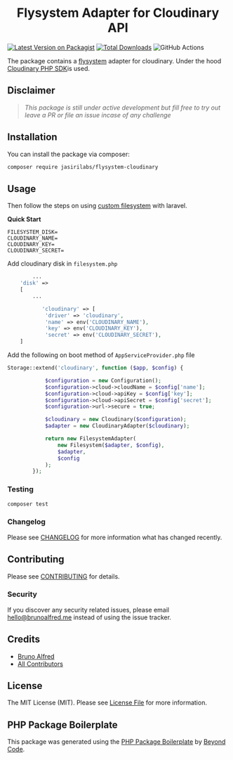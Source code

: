 <div align="center">
    <h1> Flysystem Adapter for Cloudinary API</h1>
</div>

[![Latest Version on Packagist](https://img.shields.io/packagist/v/jasirilabs/flysystem-cloudinary.svg?style=flat-square)](https://packagist.org/packages/jasirilabs/flysystem-cloudinary)
[![Total Downloads](https://img.shields.io/packagist/dt/jasirilabs/flysystem-cloudinary.svg?style=flat-square)](https://packagist.org/packages/jasirilabs/flysystem-cloudinary)
![GitHub Actions](https://github.com/jasirilabs/flysystem-cloudinary/actions/workflows/main.yml/badge.svg)

The package contains a [flysystem](https://flysystem.thephpleague.com/) adapter for cloudinary. Under the hood [Cloudinary PHP SDK](https://github.com/cloudinary/cloudinary_php)is used.

## Disclaimer
> _This package is still under active development but fill free to try out leave a PR or file an issue incase of any challenge_



## Installation

You can install the package via composer:

```bash
composer require jasirilabs/flysystem-cloudinary
```


## Usage

Then follow the steps on using [custom filesystem](https://laravel.com/docs/9.x/filesystem#custom-filesystems) with laravel.

**Quick Start**

```env
FILESYSTEM_DISK=
CLOUDINARY_NAME=
CLOUDINARY_KEY=
CLOUDINARY_SECRET=
```

Add cloudinary disk in `filesystem.php`

```php
		... 
	'disk' => 
	[
		...

		   'cloudinary' => [
            'driver' => 'cloudinary',
            'name' => env('CLOUDINARY_NAME'),
            'key' => env('CLOUDINARY_KEY'),
            'secret' => env('CLOUDINARY_SECRET'),
	]

```

Add the following on boot method of `AppServiceProvider.php`  file

```php
Storage::extend('cloudinary', function ($app, $config) {

            $configuration = new Configuration();
            $configuration->cloud->cloudName = $config['name'];
            $configuration->cloud->apiKey = $config['key'];
            $configuration->cloud->apiSecret = $config['secret'];
            $configuration->url->secure = true;

            $cloudinary = new Cloudinary($configuration);
            $adapter = new CloudinaryAdapter($cloudinary);

            return new FilesystemAdapter(
                new Filesystem($adapter, $config),
                $adapter,
                $config
            );
        });
```




### Testing

```bash
composer test
```

### Changelog

Please see [CHANGELOG](CHANGELOG.md) for more information what has changed recently.

## Contributing

Please see [CONTRIBUTING](CONTRIBUTING.md) for details.

### Security

If you discover any security related issues, please email hello@brunoalfred.me instead of using the issue tracker.

## Credits

-   [Bruno Alfred](https://github.com/jasirilabs)
-   [All Contributors](../../contributors)

## License

The MIT License (MIT). Please see [License File](LICENSE.md) for more information.

## PHP Package Boilerplate

This package was generated using the [PHP Package Boilerplate](https://laravelpackageboilerplate.com) by [Beyond Code](http://beyondco.de/).
